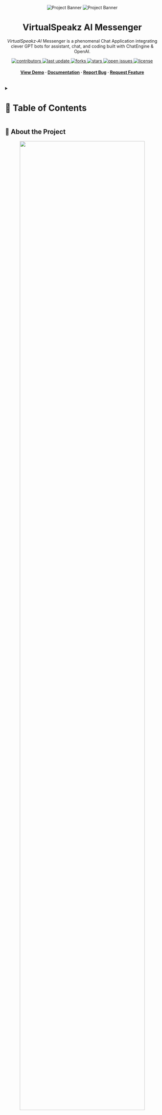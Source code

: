 <a name="readme-top"></a>
<div align="center">

  ![Project Banner](readme_assets/readme_banner.png#gh-dark-mode-only)
  ![Project Banner](readme_assets/readme_banner-light.png#gh-light-mode-only)

  <h1>VirtualSpeakz AI Messenger</h1>
  <p>
    <i>VirtualSpeakz-AI</i> Messenger is a phenomenal Chat Application integrating clever GPT bots for assistant, chat, and coding built with ChatEngine & OpenAI.
  </p>

<!-- Badges -->
<p>
  <a href="https://github.com/ladunjexa/VirtualSpeakz-AI-Messenger/graphs/contributors">
    <img src="https://img.shields.io/github/contributors/ladunjexa/VirtualSpeakz-AI-Messenger" alt="contributors" />
  </a>
  <a href="">
    <img src="https://img.shields.io/github/last-commit/ladunjexa/VirtualSpeakz-AI-Messenger" alt="last update" />
  </a>
  <a href="https://github.com/ladunjexa/VirtualSpeakz-AI-Messenger/network/members">
    <img src="https://img.shields.io/github/forks/ladunjexa/VirtualSpeakz-AI-Messenger" alt="forks" />
  </a>
  <a href="https://github.com/ladunjexa/VirtualSpeakz-AI-Messenger/stargazers">
    <img src="https://img.shields.io/github/stars/ladunjexa/VirtualSpeakz-AI-Messenger" alt="stars" />
  </a>
  <a href="https://github.com/ladunjexa/VirtualSpeakz-AI-Messenger/issues/">
    <img src="https://img.shields.io/github/issues/ladunjexa/VirtualSpeakz-AI-Messenger" alt="open issues" />
  </a>
  <a href="https://github.com/ladunjexa/VirtualSpeakz-AI-Messenger/blob/master/LICENSE">
    <img src="https://img.shields.io/github/license/ladunjexa/VirtualSpeakz-AI-Messenger.svg" alt="license" />
  </a>
</p>
   
 <h4>
    <a href="https://virtual-speakz-ai-messenger.vercel.app/">View Demo</a>
  <span> · </span>
    <a href="https://github.com/ladunjexa/VirtualSpeakz-AI-Messenger">Documentation</a>
  <span> · </span>
    <a href="https://github.com/ladunjexa/VirtualSpeakz-AI-Messenger/issues/">Report Bug</a>
  <span> · </span>
    <a href="https://github.com/ladunjexa/VirtualSpeakz-AI-Messenger/issues/">Request Feature</a>
  </h4>
</div>

<br />

<!-- Table of Contents -->
<details>

<summary>

# :notebook_with_decorative_cover: Table of Contents

</summary>

- [About the Project](#star2-about-the-project)
  * [Folder Structure](#bangbang-folder-structure)
  * [Environment Variables](#key-environment-variables)
  * [Tech Stack](#space_invader-tech-stack)
- [Getting Started](#toolbox-getting-started)
  * [Installation](#gear-installation)
  * [Run Locally](#running-run-locally)
- [Contributing](#wave-contributing)
- [License](#warning-license)
- [Contact](#handshake-contact)
- [Acknowledgements](#gem-acknowledgements)

</details>  

<!-- About the Project -->
## :star2: About the Project

<div align="center">
  <img src="readme_assets/vsai-mockup.png" height="auto" width="90%"/>
</div>

<br />

This repository houses a phenomenal AI Chat Application integrating clever OpenAI bots for assistant, chat and coding - built with @chatengine-io & @openai api. 🤖

<!-- Folder Structure -->
### :bangbang: Folder Structure

Here is the folder structure of _VirtualSpeakz-AI Messenger_.
```bash
VirtualSpeakz-AI-Messenger/
|- client/
  |- public/
  |- src/
    |- assets/
    |- components/
      |- chat/
        |- index.jsx
      |- header/
        |- index.jsx
      |- login/
        |- index.jsx
      |- messageForm/
        |- Ai.jsx
        |- AiAssist.jsx
        |- AiCode.jsx
        |- MessageFormUI.jsx
        |- StandardMessageForm.jsx
    |- state/
      |- api.js
    |- App.jsx
    |- index.scss
    |- main.jsx
    |- .env
    |- jsconfig.json
    |- .eslintrc.json
    |- vite.config.js
    |- package.json
|- server/
  |- routes/
    |- auth.js
    |- openai.js
  |- index.js
  |- .env
  |- package.json
```
<br />

<!-- ENV VARIABLES -->
### :key: Environment Variables

In order to use *VirtualSpeakz-AI* Messenger you have to add some environment variables to .env files,
*VirtualSpeakz-AI* uses OpenAI's API and Chat Engine API, so, you've to create openAI api key [here](https://openai.com/api) and a Chat Engine account [here](https://chatengine.io/), to run this webapp, meet with the conditions below.\

##### _client-side_ [client/.env] 
create `.env` file in `client/` directory & add the following environment variables:
```env
VITE_BASE_URL=<SERVER_URL>
VITE_PROJECT_ID=<CHAT_ENGINE_PROJECT_ID>
```

##### _server-side_ [server/.env]
create `.env` file in `server/` directory & add the following environment variables:
```env
PORT=<PORT>
OPENAI_API_KEY=<OPEN_AI_API_KEY>
CE_PROJECT_ID=<CHAT_ENGINE_PROJECT_ID>
CE_PRIVATE_KEY=<CHAT_ENGINE_PRIVATE_KEY>
CE_BOT_USER_NAME=<SYSTEM_AI_BOT_USER_NAME>
CE_BOT_USER_SECRET=<SYSTEM_AI_BOT_USER_SECRET>
```

<!-- TechStack -->
### :space_invader: Tech Stack

[![My Skills](https://skillicons.dev/icons?i=vite,react,redux,sass,express)](https://skillicons.dev)

<p align="right">(<a href="#readme-top">back to top</a>)</p>

<!-- Getting Started -->
## :toolbox: Getting Started

<!-- Installation -->
### :gear: Installation

#### Step 1:
Download or clone this repo by using the link below:

```bash
 https://github.com/ladunjexa/VirtualSpeakz-AI-Messenger
```

#### Step 2:

_VirtualSpeakz-AI_ using NPM (Node Package Manager), therefore, make sure that Node.js is installed by execute the following command in console:

```bash
  node -v
```

#### Step 3:

At the main folder execute the following command in console to get the required dependencies:

```bash
  npm install
```

#### Step 4:

At the main folder execute the following command in console to creates a build directory with a production build of *VirtualSpeakz-AI*:

```bash
  npm run build
```

#### Step 5:

At the main folder execute the following command in console to run the server:

```bash
  npm run start
```

<!-- Run Locally -->
### :running: Run Locally

#### Step 1:

At the main folder execute the following command in console to get the required dependencies:

```bash
  npm install
```

#### Step 2:

At the main folder execute the following command in console to run the development server:

```bash
  npm run dev
```

<p align="right">(<a href="#readme-top">back to top</a>)</p>

<!-- Contributing -->
## :wave: Contributing

<a href="https://github.com/ladunjexa/VirtualSpeakz-AI-Messenger/graphs/contributors">
  <img src="https://contrib.rocks/image?repo=ladunjexa/VirtualSpeakz-AI-Messenger" />
</a>


Contributions are always welcome!

See [`contributing.md`](https://contributing.md/) for ways to get started.

Contributions are what make the open source community such an amazing place to learn, inspire, and create. Any contributions you make are **greatly appreciated**.

If you have a suggestion that would make this better, please fork the repo and create a pull request. You can also simply open an issue with the tag "enhancement".
Don't forget to give the project a star! Thanks again!

1. Fork the Project
2. Create your Feature Branch (`git checkout -b feature/AmazingFeature`)
3. Commit your Changes (`git commit -m 'Add some AmazingFeature'`)
4. Push to the Branch (`git push origin feature/AmazingFeature`)
5. Open a Pull Request

<p align="right">(<a href="#readme-top">back to top</a>)</p>

<!-- License -->
## :warning: License

Distributed under the MIT License. See [LICENSE.txt](https://github.com/ladunjexa/VirtualSpeakz-AI-Messenger/blob/main/LICENSE) for more information.

<p align="right">(<a href="#readme-top">back to top</a>)</p>

<!-- Contact -->
## :handshake: Contact

Liron Abutbul - [@lironabutbul6](https://twitter.com/lironabutbul6) - [@ladunjexa](https://t.me/ladunjexa)

Project Link: [https://github.com/ladunjexa/VirtualSpeakz-AI-Messenger](https://github.com/ladunjexa/VirtualSpeakz-AI-Messenger)

<p align="right">(<a href="#readme-top">back to top</a>)</p>

<!-- Acknowledgments -->
## :gem: Acknowledgements

This section used to mention useful resources and libraries that used in _VirtualSpeakz-AI_.

#### CLIENT

 - [Vite Dev](https://vitejs.dev/)
 - [React](https://reactjs.org/)
 - [Chat Engine Advanced](https://github.com/chatengine-io/react-chat-engine-advanced)
 - [React Router v6](https://reactrouter.com/en/main)
 - [React Dropzone](https://www.npmjs.com/package/react-dropzone)
 - [React Redux](https://react-redux.js.org/)
 - [Sass](https://sass-lang.com/)
 - [dotenv](https://www.npmjs.com/package/dotenv)

#### SERVER

 - [Axios](https://www.npmjs.com/package/axios)
 - [Body Parser](https://www.npmjs.com/package/body-parser)
 - [CORS](https://developer.mozilla.org/en-US/docs/Web/HTTP/CORS)
 - [dotenv](https://www.npmjs.com/package/dotenv)
 - [Express](https://expressjs.com/)
 - [Helmet](https://www.npmjs.com/package/helmet)
 - [Morgan](https://www.npmjs.com/package/morgan)
 - [OpenAI](https://openai.com/)

<p align="right">(<a href="#readme-top">back to top</a>)</p>
